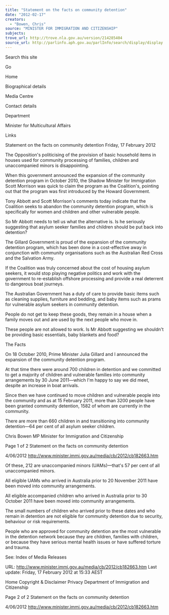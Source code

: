 ```yaml
---
title: "Statement on the facts on community detention"
date: "2012-02-17"
creators:
  - "Bowen, Chris"
source: "MINISTER FOR IMMIGRATION AND CITIZENSHIP"
subjects:
trove_url: http://trove.nla.gov.au/version/214285404
source_url: http://parlinfo.aph.gov.au/parlInfo/search/display/display.w3p;query=Id%3A%22media/pressrel/1688951%22
---
```


 Search this site 

  Go  

 Home

 Biographical details

 Media Centre

 Contact details

 Department

 Minister for Multicultural  Affairs

 Links

 

 

 Statement on the facts on community  detention Friday, 17 February 2012

 The Opposition's politicising of the provision of basic household  items in houses used for community processing of families,  children and unaccompanied minors is disappointing.

 When this government announced the expansion of the community  detention program in October 2010, the Shadow Minister for  Immigration Scott Morrison was quick to claim the program as the  Coalition's, pointing out that the program was first introduced by  the Howard Government.

 Tony Abbott and Scott Morrison's comments today indicate that the  Coalition seeks to abandon the community detention program,  which is specifically for women and children and other vulnerable  people.

 So Mr Abbott needs to tell us what the alternative is. Is he  seriously suggesting that asylum seeker families and children  should be put back into detention?

 The Gillard Government is proud of the expansion of the  community detention program, which has been done in a cost-effective away in conjunction with community organisations such  as the Australian Red Cross and the Salvation Army.

 If the Coalition was truly concerned about the cost of housing  asylum seekers, it would stop playing negative politics and work  with the government to re-establish offshore processing and  provide a real deterrent to dangerous boat journeys.

 The Australian Government has a duty of care to provide basic  items such as cleaning supplies, furniture and bedding, and baby  items such as prams for vulnerable asylum seekers in community  detention.

 People do not get to keep these goods, they remain in a house  when a family moves out and are used by the next people who  move in.

 These people are not allowed to work. Is Mr Abbott suggesting we  shouldn't be providing basic essentials, baby blankets and food?

 The Facts

 On 18 October 2010, Prime Minister Julia Gillard and I announced  the expansion of the community detention program.

 At that time there were around 700 children in detention and we  committed to get a majority of children and vulnerable families into  community arrangements by 30 June 2011—which I'm happy to  say we did meet, despite an increase in boat arrivals.

 Since then we have continued to move children and vulnerable  people into the community and as at 15 February 2011, more than  3200 people have been granted community detention, 1582 of  whom are currently in the community.

 There are more than 660 children in and transitioning into  community detention—64 per cent of all asylum seeker children. 

 Chris Bowen MP Minister for Immigration and Citizenship

 Page 1 of 2 Statement on the facts on community detention

 4/06/2012 http://www.minister.immi.gov.au/media/cb/2012/cb182663.htm

 Of these, 212 are unaccompanied minors (UAMs)—that's 57 per  cent of all unaccompanied minors.

 All eligible UAMs who arrived in Australia prior to 20 November  2011 have been moved into community arrangements.

 All eligible accompanied children who arrived in Australia prior to  30 October 2011 have been moved into community arrangements.

 The small numbers of children who arrived prior to these dates and  who remain in detention are not eligible for community detention  due to security, behaviour or risk requirements.

 People who are approved for community detention are the most  vulnerable in the detention network because they are children,  families with children, or because they have serious mental health  issues or have suffered torture and trauma.

 See: Index of Media Releases

 URL:  http://www.minister.immi.gov.au/media/cb/2012/cb182663.htm  Last update: Friday, 17 February 2012 at 15:33 AEST 

 Home Copyright & Disclaimer Privacy Department of Immigration and Citizenship

 Page 2 of 2 Statement on the facts on community detention

 4/06/2012 http://www.minister.immi.gov.au/media/cb/2012/cb182663.htm

